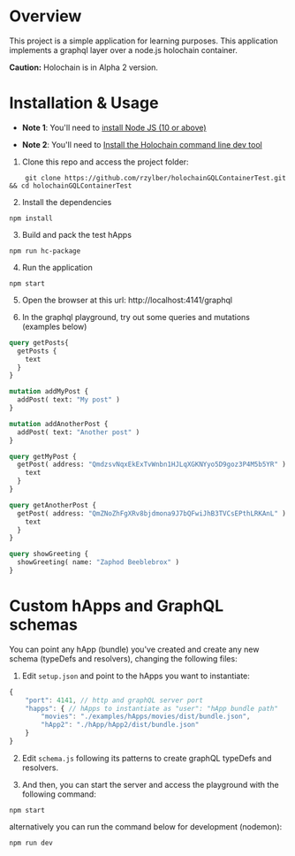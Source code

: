 [install-node]: https://nodejs.org/en/download/
[install-holochain]: https://developer.holochain.org/start.html

# Overview

This project is a simple application for learning purposes.
This application implements a graphql layer over a node.js holochain container.

**Caution:** Holochain is in Alpha 2 version.

# Installation & Usage

* **Note 1**: You'll need to [install Node JS (10 or above)][install-node]

* **Note 2**: You'll need to [Install the Holochain command line dev tool][install-holochain]

1. Clone this repo and access the project folder:
```shell
    git clone https://github.com/rzylber/holochainGQLContainerTest.git && cd holochainGQLContainerTest
```

2. Install the dependencies
``` shell
npm install
```

3. Build and pack the test hApps

``` shell
npm run hc-package
```

4. Run the application

``` shell
npm start
```

5. Open the browser at this url: http://localhost:4141/graphql

6. In the graphql playground, try out some queries and mutations (examples below)
```graphql
query getPosts{
  getPosts {
    text
  }
}

mutation addMyPost {
  addPost( text: "My post" )
}

mutation addAnotherPost {
  addPost( text: "Another post" )
}

query getMyPost {
  getPost( address: "QmdzsvNqxEkExTvWnbn1HJLqXGKNYyo5D9goz3P4M5b5YR" ) {
    text
  }
}

query getAnotherPost {
  getPost( address: "QmZNoZhFgXRv8bjdmona9J7bQFwiJhB3TVCsEPthLRKAnL" ) {
    text
  }
}

query showGreeting {
  showGreeting( name: "Zaphod Beeblebrox" )
}
```

# Custom hApps and GraphQL schemas

You can point any hApp (bundle) you've created and create any new schema (typeDefs and resolvers), changing the following files:

1. Edit `setup.json` and point to the hApps you want to instantiate:

``` javascript
{
    "port": 4141, // http and graphQL server port
    "happs": { // hApps to instantiate as "user": "hApp bundle path"
        "movies": "./examples/hApps/movies/dist/bundle.json",
        "hApp2": "./hApp/hApp2/dist/bundle.json"
    }
}
```

2. Edit `schema.js` following its patterns to create graphQL typeDefs and resolvers.

3. And then, you can start the server and access the playground with the following command:
``` shell
npm start
```
alternatively you can run the command below for development (nodemon):

``` shell
npm run dev
```
